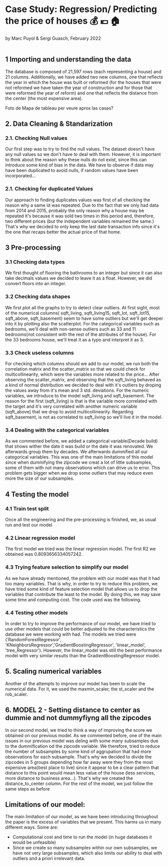 # Case Study: Regression/ Predicting the price of houses :moneybag: :euro: :house:
by Marc Puyol & Sergi Guasch, February 2022
<br/><br/>

## 1 Importing and understanding the data
The database is composed of 21,597 rows (each representing a house) and 21 columns. Additionally, we have added two new columns, one that reflects the year in which the house was built or reformed (for the houses that were not reformed we have taken the year of construction and for those that were reformed the year of reform) and one that reflects the distance from the center (the most expensive area).

Foto de Mapa de tableau per veure aprox las casas?

## 2. Data Cleaning & Standarization
### 2.1. Checking Null values
Our first step was to try to find the null values. The dataset doesn't have any null values so we don't have to deal with them. However, it is important to think about the reason why these nulls do not exist, since this can introduce some kind of bias in the data. We have to observe if data may have been duplicated to avoid nulls, if random values have been incorporated...

### 2.1. Checking for duplicated Values
Our approach to finding duplicates values was first of all checking the reason why a same id was repeated. Due to the fact that we only had data from 2014 and 2015, probably the only reason why a house may be repeated it's because it was sold two times in this period and, therefore, two different prices (but the independent variables remained the same.) That's why we decided to only keep the last date transaction info since it's the one that recaps better the actual price of that home.

## 3  Pre-processing 
### 3.1  Checking data types
We first thought of flooring the bathrooms to an integer but since it can also take decimals values we decided to leave it as a float. However, we did convert floors into an integer.

### 3.2  Checking data shapes
We first plot all the graphs to try to detect clear outliers. At first sight, most of the numerical columns( sqft_living, sqft_living15, sqft_lot, sqft_lot15, sqft_above, sqft_basement) seem to have some outliers but we'll get deeper into it by plotting also the scatterplot. For the categorical variables such as bedrooms, we'll deal with non-sense outliers such as 33 and 11 bedrooms(not consistent with the rest of the attributes of the house). For the 33 bedrooms house, we'll treat it as a typo and interpret it as 3.

### 3.3  Check useless columns

For checking which columns should we add to our model, we run both the correlation matrix and the scatter_matrix so that we could check for multicollinearity, which were the variables more related to the price... After observing the scatter_matrix, and observing that the sqft_living behaved as a kind of normal distribution we decided to deal with it's outliers by droping the values away from it's mean and 3 std. deviations. For the numeric variables, we introduce to the model sqft_living and sqft_basement. The reason for the first (sqft_living) is that is the variable more correlated with the target and it's very correlated with another numeric variable (sqft_above) that we drop to avoid multicollinearity. Regarding sqft_basement, is not as correlated to sqft_living so we'll live it in the model.

### 3.4 Dealing with the categorical variables

As we commented before, we added a categorical variable(Decade build) that shows wither the date it was build or the date it was renovated. We afterwards group them by decades. We afterwards dummified all our categorical variables. This was one of the main limitations of this model since when dummifying the zipcode we creat a lot of little subsamples, some of them with not many observations which can drive us to error. This problem gets bigger when we drop some outliers that may reduce even more the size of our subsamples.

## 4  Testing the model

### 4.1  Train test split
Once all the engineering and the pre-processing is finished, we, as usual run and test our model

### 4.2  Linear regression model
The first model we tried was the linear regression model. The first R2 we obtained was 0.8093656334057242.

### 4.3 Trying feature selection to simplify our model
As we have already mentioned, the problem with our model was that it had too many variables. That is why, in order to try to reduce this problem, we have tried  some kind of feature selection model that allows us to drop the variables that contribute the least to the model. By doing this, we may save some time and computing cost. The code used was the following. 

### 4.4 Testing other models
In order to try to improve the performance of our model, we have tried to use other models that could be better adjusted to the characteristics the database we were  working with had. The models we tried were ('RandomForestRegressor', 'KNeighborsRegressor','GradientBoostingRegressor', 'linear_model', 'tree_Regressor'). However, the linear_model was still the best performance model with very similar results than the GradientBoostingRegressor model. 

## 5. Scaling numerical variables
 Another of the attempts to improve our model has been to scale the numerical data. For it, we used the maxmin_scaler, the st_scaler and the rob_scaler.
 
 
## 6.  MODEL 2 - Setting distance to center as dummie and not dummyfiyng all the zipcodes

In our second model, we tried to think a way of improving the score we obtained on our previous model. As we commented before, one of the main issues in our previous model was deling with some many subsamples due to the dummification od the zipcode variable. We therefore, tried to reduce the number of subsamples by some kind of aggrupation that had more observations for each subsample. That's why we decided to divide the zipcodes in 5 groups depending how far away were they from the most expensive area(best place to live) since it appear to be a clear pattern that distance to this point would mean less value of the house (less services, more distance to business area...). That's why we created the distance_to_center column. For the rest of the model, we just follow the same steps as before
 
 
 
 
 ## Limitations of our model: 
 
 The main limitation of our model, as we have been introducing throughout the paper is the excess of variables that we present. This harms us in many different ways. Some are:

- Computational cost and time to run the model (in huge databases it would be unfeasible)
- Since we create so many subsamples within our own subsamples, we have not very large subsamples, which also limits our ability to deal with outliers and a priori irrelevant data. 

  




